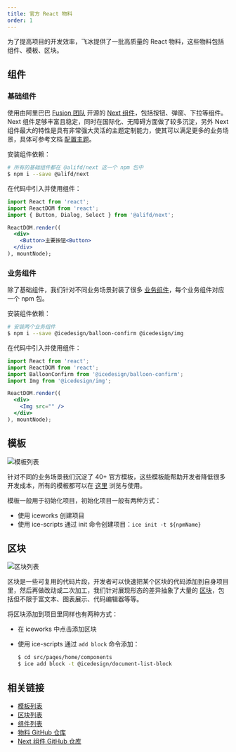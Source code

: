 ```yaml
---
title: 官方 React 物料
order: 1
---
```


为了提高项目的开发效率，飞冰提供了一批高质量的 React 物料，这些物料包括组件、模板、区块。

## 组件

### 基础组件

使用由阿里巴巴 [Fusion 团队](https://fusion.design) 开源的 [Next 组件](https://ice.work/component/affix)，包括按钮、弹窗、下拉等组件。Next 组件足够丰富且稳定，同时在国际化、无障碍方面做了较多沉淀，另外 Next 组件最大的特性是具有非常强大灵活的主题定制能力，使其可以满足更多的业务场景，具体可参考文档 [配置主题](/docs/cli/basic/theme.md)。

安装组件依赖：

```bash
# 所有的基础组件都在 @alifd/next 这一个 npm 包中
$ npm i --save @alifd/next
```

在代码中引入并使用组件：

```jsx
import React from 'react';
import ReactDOM from 'react';
import { Button, Dialog, Select } from '@alifd/next';

ReactDOM.render((
  <div>
    <Button>主要按钮<Button>
  </div>
), mountNode);
```

### 业务组件

除了基础组件，我们针对不同业务场景封装了很多 [业务组件](/component/balloonconfirm)，每个业务组件对应一个 npm 包。

安装组件依赖：

```bash
# 安装两个业务组件
$ npm i --save @icedesign/balloon-confirm @icedesign/img
```

在代码中引入并使用组件：

```jsx
import React from 'react';
import ReactDOM from 'react';
import BalloonConfirm from '@icedesign/balloon-confirm';
import Img from '@icedesign/img';

ReactDOM.render((
  <div>
    <Img src="" />
  </div>
), mountNode);
```

## 模板

![模板列表](https://img.alicdn.com/tfs/TB1N8X4UOrpK1RjSZFhXXXSdXXa-2404-1630.png)

针对不同的业务场景我们沉淀了 40+ 官方模板，这些模板能帮助开发者降低很多开发成本，所有的模板都可以在 [这里](https://ice.work/scaffold) 浏览与使用。

模板一般用于初始化项目，初始化项目一般有两种方式：

- 使用 iceworks 创建项目
- 使用 ice-scripts 通过 init 命令创建项目：`ice init -t ${npmName}`

## 区块

![区块列表](https://img.alicdn.com/tfs/TB1EDTobLc3T1VjSZPfXXcWHXXa-2398-1426.png)

区块是一些可复用的代码片段，开发者可以快速把某个区块的代码添加到自身项目里，然后再做改动或二次加工，我们针对展现形态的差异抽象了大量的 [区块](https://ice.work/block)，包括但不限于富文本、图表展示、代码编辑器等等。

将区块添加到项目里同样也有两种方式：

- 在 iceworks 中点击添加区块
- 使用 ice-scripts 通过 `add block` 命令添加：

  ```bash
  $ cd src/pages/home/components
  $ ice add block -t @icedesign/document-list-block
  ```

## 相关链接

- [模板列表](https://ice.work/scaffold)
- [区块列表](https://ice.work/block)
- [组件列表](https://ice.work/component)
- [物料 GitHub 仓库](https://github.com/ice-lab/react-materials)
- [Next 组件 GitHub 仓库](https://github.com/alibaba-fusion/next)